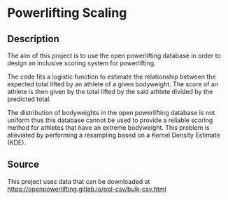 # Powerlifting Scaling

## Description

The aim of this project is to use the open powerlifting database in order to design an inclusive scoring system for powerlifting. 

The code fits a logistic function to estimate the relationship between the expected total lifted by an athlete of a given bodyweight. The score of an athlete is then given by the total lifted by the said athlete divided by the predicted total.

The distribution of bodyweights in the open powerlifting database is not uniform thus this database cannot be used to provide a reliable scoring method for athletes that have an extreme bodyweight. This problem is alleviated by performing a resampling based on a Kernel Density Estimate (KDE).

## Source

This project uses data that can be downloaded at
https://openpowerlifting.gitlab.io/opl-csv/bulk-csv.html
